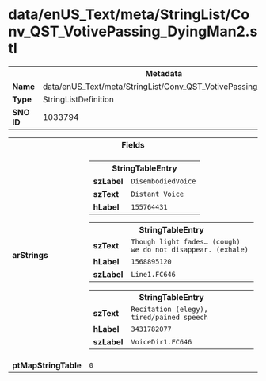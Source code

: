 <h1>data/enUS_Text/meta/StringList/Conv_QST_VotivePassing_DyingMan2.stl</h1><table><tr><th colspan="100%">Metadata</th></tr><tr><td><b>Name</b></td><td>data/enUS_Text/meta/StringList/Conv_QST_VotivePassing_DyingMan2.stl</td></tr><tr><td><b>Type</b></td><td>StringListDefinition</td></tr><tr><td><b>SNO ID</b></td><td>1033794</td></tr></table>

<table><tr><th colspan="100%">Fields</th></tr><tr><td><b>arStrings</b></td><td><table><tr><th colspan="100%">StringTableEntry</th></tr><tr><td><b>szLabel</b></td><td><code>DisembodiedVoice</code></td></tr><tr><td><b>szText</b></td><td><code>Distant Voice</code></td></tr><tr><td><b>hLabel</b></td><td><code>155764431</code></td></tr></table>


<table><tr><th colspan="100%">StringTableEntry</th></tr><tr><td><b>szText</b></td><td><code>Though light fades… (cough) we do not disappear. (exhale)</code></td></tr><tr><td><b>hLabel</b></td><td><code>1568895120</code></td></tr><tr><td><b>szLabel</b></td><td><code>Line1.FC646</code></td></tr></table>


<table><tr><th colspan="100%">StringTableEntry</th></tr><tr><td><b>szText</b></td><td><code>Recitation (elegy), tired/pained speech</code></td></tr><tr><td><b>hLabel</b></td><td><code>3431782077</code></td></tr><tr><td><b>szLabel</b></td><td><code>VoiceDir1.FC646</code></td></tr></table>


</td></tr><tr><td><b>ptMapStringTable</b></td><td><code>0</code></td></tr></table>

